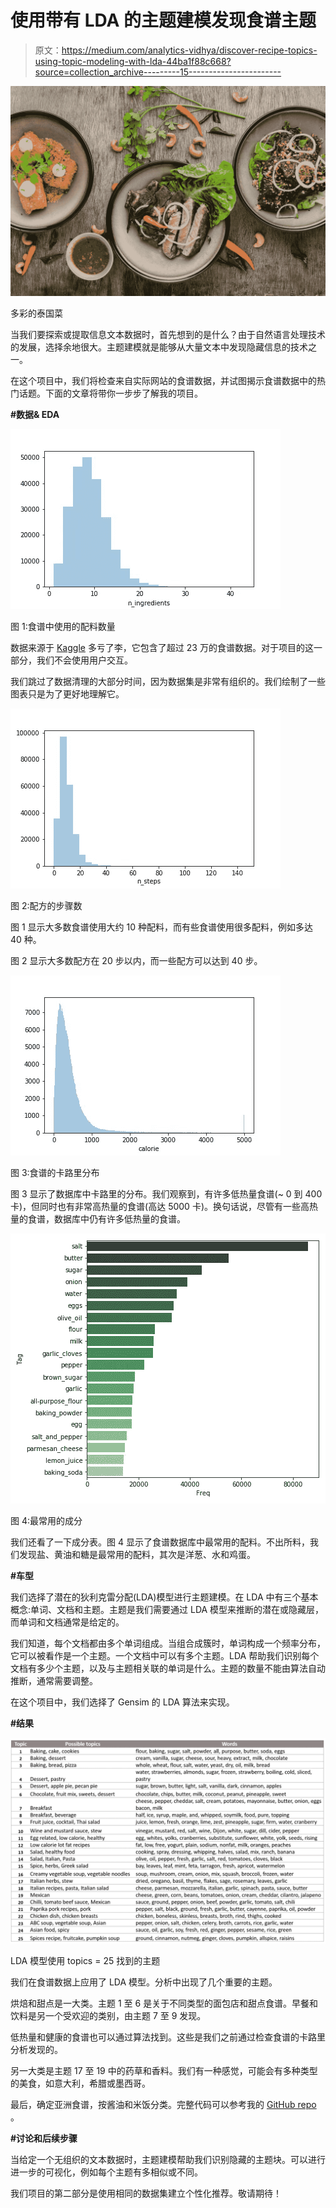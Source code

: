 # 使用带有 LDA 的主题建模发现食谱主题

> 原文：<https://medium.com/analytics-vidhya/discover-recipe-topics-using-topic-modeling-with-lda-44ba1f88c668?source=collection_archive---------15----------------------->

![](img/7ac2c4a4fbedccdceeecd7668d9b5649.png)

多彩的泰国菜

当我们要探索或提取信息文本数据时，首先想到的是什么？由于自然语言处理技术的发展，选择余地很大。主题建模就是能够从大量文本中发现隐藏信息的技术之一。

在这个项目中，我们将检查来自实际网站的食谱数据，并试图揭示食谱数据中的热门话题。下面的文章将带你一步步了解我的项目。

**#数据& EDA**

![](img/07f5397a5affc45f9ce22b04bba51d7b.png)

图 1:食谱中使用的配料数量

数据来源于 [Kaggle](https://www.kaggle.com/shuyangli94/food-com-recipes-and-user-interactions#interactions_validation.csv) 多亏了李，它包含了超过 23 万的食谱数据。对于项目的这一部分，我们不会使用用户交互。

我们跳过了数据清理的大部分时间，因为数据集是非常有组织的。我们绘制了一些图表只是为了更好地理解它。

![](img/257ce861f0820579c7b844689b01ea85.png)

图 2:配方的步骤数

图 1 显示大多数食谱使用大约 10 种配料，而有些食谱使用很多配料，例如多达 40 种。

图 2 显示大多数配方在 20 步以内，而一些配方可以达到 40 步。

![](img/22d5a20ec2c533f97d966a3ca1d9bae3.png)

图 3:食谱的卡路里分布

图 3 显示了数据库中卡路里的分布。我们观察到，有许多低热量食谱(~ 0 到 400 卡)，但同时也有非常高热量的食谱(高达 5000 卡)。换句话说，尽管有一些高热量的食谱，数据库中仍有许多低热量的食谱。

![](img/50cbeba474edf17aafb35075c90bfdfd.png)

图 4:最常用的成分

我们还看了一下成分表。图 4 显示了食谱数据库中最常用的配料。不出所料，我们发现盐、黄油和糖是最常用的配料，其次是洋葱、水和鸡蛋。

**#车型**

我们选择了潜在的狄利克雷分配(LDA)模型进行主题建模。在 LDA 中有三个基本概念:单词、文档和主题。主题是我们需要通过 LDA 模型来推断的潜在或隐藏层，而单词和文档通常是给定的。

我们知道，每个文档都由多个单词组成。当组合成簇时，单词构成一个频率分布，它可以被看作是一个主题。一个文档中可以有多个主题。LDA 帮助我们识别每个文档有多少个主题，以及与主题相关联的单词是什么。主题的数量不能由算法自动推断，通常需要调整。

在这个项目中，我们选择了 Gensim 的 LDA 算法来实现。

**#结果**

![](img/22be45b8b33aa358f7d36ce697c13421.png)

LDA 模型使用 topics = 25 找到的主题

我们在食谱数据上应用了 LDA 模型。分析中出现了几个重要的主题。

烘焙和甜点是一大类。主题 1 至 6 是关于不同类型的面包店和甜点食谱。早餐和饮料是另一个受欢迎的类别，由主题 7 至 9 发现。

低热量和健康的食谱也可以通过算法找到。这些是我们之前通过检查食谱的卡路里分析发现的。

另一大类是主题 17 至 19 中的药草和香料。我们有一种感觉，可能会有多种类型的美食，如意大利，希腊或墨西哥。

最后，确定亚洲食谱，按酱油和米饭分类。完整代码可以参考我的 [GitHub repo](https://github.com/ZeeTsing/Recipe_reco) 。

**#讨论和后续步骤**

当给定一个无组织的文本数据时，主题建模帮助我们识别隐藏的主题块。可以进行进一步的可视化，例如每个主题有多相似或不同。

我们项目的第二部分是使用相同的数据集建立个性化推荐。敬请期待！